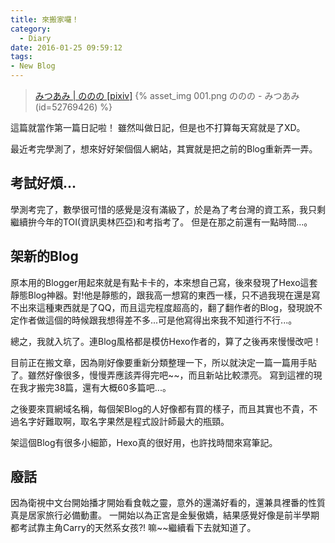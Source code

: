 ```yaml
---
title: 來搬家囉！
category:
  - Diary
date: 2016-01-25 09:59:12
tags:
- New Blog
---
```


 > [みつあみ | ののの [pixiv]](//www.pixiv.net/member_illust.php?mode=medium&illust_id=52769426)
{% asset_img 001.png ののの - みつあみ(id=52769426) %}

這篇就當作第一篇日記啦！
雖然叫做日記，但是也不打算每天寫就是了XD。

最近考完學測了，想來好好架個個人網站，其實就是把之前的Blog重新弄一弄。

<!--more-->

## 考試好煩...

學測考完了，數學很可惜的感覺是沒有滿級了，於是為了考台灣的資工系，我只剩繼續拚今年的TOI(資訊奧林匹亞)和考指考了。
但是在那之前還有一點時間...。


## 架新的Blog

原本用的Blogger用起來就是有點卡卡的，本來想自己寫，後來發現了Hexo這套靜態Blog神器。對!他是靜態的，跟我高一想寫的東西一樣，只不過我現在還是寫不出來這種東西就是了QQ，而且這完程度超高的，翻了翻作者的Blog，發現說不定作者做這個的時候跟我想得差不多...可是他寫得出來我不知道行不行...。

總之，我就入坑了。連Blog風格都是模仿Hexo作者的，算了之後再來慢慢改吧！

目前正在搬文章，因為剛好像要重新分類整理一下，所以就決定一篇一篇用手貼了。雖然好像很多，慢慢弄應該弄得完吧~~，而且新站比較漂亮。
寫到這裡的現在我才搬完38篇，還有大概60多篇吧...。

之後要來買網域名稱，每個架Blog的人好像都有買的樣子，而且其實也不貴，不過名字好難取啊，取名字果然是程式設計師最大的瓶頸。

架這個Blog有很多小細節，Hexo真的很好用，也許找時間來寫筆記。


## 廢話

因為衛視中文台開始播才開始看食戟之靈，意外的還滿好看的，還兼具裡番的性質真是居家旅行必備動畫。
一開始以為正宮是金髮傲嬌，結果感覺好像是前半學期都考試靠主角Carry的天然系女孩?!
嘛~~繼續看下去就知道了。
